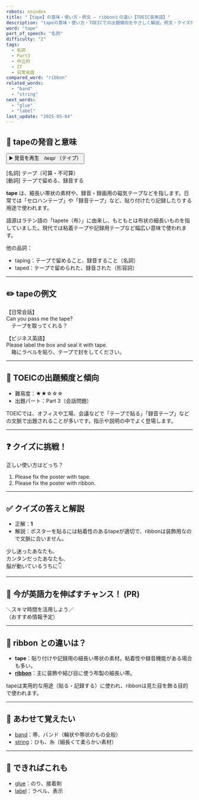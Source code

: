 ```yaml
---
robots: noindex
title: "【tape】の意味・使い方・例文 ― ribbonとの違い【TOEIC英単語】"
description: "tapeの意味・使い方・TOEICでの出題傾向をやさしく解説。例文・クイズ付きでribbonとの違いもわかりやすく学べます。"
word: "tape"
part_of_speech: "名詞"
difficulty: "2"
tags:
  - 名詞
  - Part3
  - 中立的
  - IT
  - 日常会話
compared_word: "ribbon"
related_words:
  - "band"
  - "string"
next_words:
  - "glue"
  - "label"
last_update: "2025-05-04"
---
```


## 🔰 tapeの発音と意味

<button class="play-audio" onclick="playTTS('tape')">
  <span class="play-audio-main">
    ▶️ 発音を再生　/teɪp/
  </span>
  <span class="play-audio-sub">
    （テイプ）
  </span>
</button>

[名詞] テープ（可算・不可算）  
[動詞] テープで留める、録音する

**tape** は、細長い帯状の素材や、録音・録画用の磁気テープなどを指します。日常では「セロハンテープ」や「録音テープ」など、貼り付けたり記録したりする用途で使われます。

語源はラテン語の「tapete（布）」に由来し、もともとは布状の細長いものを指していました。現代では粘着テープや記録用テープなど幅広い意味で使われます。

他の品詞：  
- taping：テープで留めること、録音すること（名詞）
- taped：テープで留められた、録音された（形容詞）

---

## ✏️ tapeの例文

【日常会話】  
Can you pass me the tape?  
　テープを取ってくれる？

【ビジネス英語】  
Please label the box and seal it with tape.  
　箱にラベルを貼り、テープで封をしてください。

---

## 🎯 TOEICの出題頻度と傾向

- 難易度：★★☆☆☆
- 出題パート：Part 3（会話問題）

TOEICでは、オフィスや工場、会議などで「テープで貼る」「録音テープ」などの文脈で出題されることが多いです。指示や説明の中でよく登場します。

---

## ❓ クイズに挑戦！

正しい使い方はどっち？

1. Please fix the poster with tape.  
2. Please fix the poster with ribbon.

---

## ✅ クイズの答えと解説

- 正解：**1**
- 解説：ポスターを貼るには粘着性のあるtapeが適切で、ribbonは装飾用なので文脈に合いません。

少し迷ったあなたも、  
カンタンだったあなたも、  
脳が動いているうちに👇️

---

## 🚀 今が英語力を伸ばすチャンス！ (PR)

<div class="info-center">
＼スキマ時間を活用しよう／<br>  
（おすすめ情報予定）
</div>

---

## 🤔  ribbon との違いは？

- **tape**：貼り付けや記録用の細長い帯状の素材。粘着性や録音機能がある場合も多い。
- **[ribbon](/word/ribbon)**：主に装飾や結び目に使う布製の細長い帯。

tapeは実用的な用途（貼る・記録する）に使われ、ribbonは見た目を飾る目的で使われます。

---

## 🧩 あわせて覚えたい

- [band](/word/band)：帯、バンド（輪状や帯状のもの全般）
- [string](/word/string)：ひも、糸（細長くて柔らかい素材）

---

## 📖 できればこれも

- [glue](/word/glue)：のり、接着剤
- [label](/word/label)：ラベル、表示

<!-- cvid: aid42_bid06 -->
